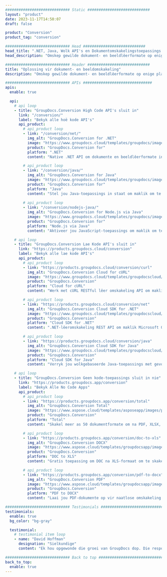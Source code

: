 ```yaml
---
############################# Static ############################
layout: "product"
date: 2023-11-17T14:50:07
draft: false

product: "Conversion"
product_tag: "conversion"

############################# Head ############################
head_title: ".NET, Java, Wolk API's en Dokumentomskakelingstoepassings deur GroupDocs"
head_description: "Omskep gewilde dokument- en beeldlêerformate op enige platform met toepassings- en API-gebaseerde oplossings."

############################# Header ############################
title: "Oplossing vir dokument- en beeldomskakeling"
description: "Omskep gewilde dokument- en beeldlêerformate op enige platform met toepassings- en API-gebaseerde oplossings."

############################# APIs ###############################
apis:
  enable: true

  api:
    # api loop
    - title: "GroupDocs.Conversion High Code API's sluit in"
      link: "/conversion/"
      label: "Bekyk alle hoë kode API's"
      api_product:
        # api_product loop
        - link: "/conversion/net/"
          img_alt: "GroupDocs.Conversion for .NET"
          image: "https://www.groupdocs.cloud/templates/groupdocs/images/product-logos/groupdocs-conversion-net.png"
          product: "GroupDocs.Conversion for"
          platform: ".NET"
          content: "Native .NET API om dokumente en beeldlêerformate in enige tipe .NET-toepassing akkuraat om te skakel. Ondersteun die byvoeging van beeldwatermerke tydens omskakeling."

        # api_product loop
        - link: "/conversion/java/"
          img_alt: "GroupDocs.Conversion for Java"
          image: "https://www.groupdocs.cloud/templates/groupdocs/images/product-logos/groupdocs-conversion-java.png"
          product: "GroupDocs.Conversion for"
          platform: "Java"
          content: "Stel jou Java-toepassings in staat om maklik om te skakel tussen alle industriestandaard dokumentformate, insluitend Microsoft Office, PDF, HTML, beelde en vele ander."
          
        # api_product loop
        - link: "/conversion/nodejs-java/"
          img_alt: "GroupDocs.Conversion for Node.js via Java"
          image: "https://www.groupdocs.cloud/templates/groupdocs/images/product-logos/groupdocs-conversion-nodejs-java.png"
          product: "GroupDocs.Conversion for"
          platform: "Node.js via Java"
          content: "Aktiveer jou JavaScript-toepassings om maklik om te skakel tussen alle industriestandaard dokumentformate, insluitend Microsoft Office, PDF, HTML, beelde en vele ander."

    # api loop
    - title: "GroupDocs.Conversion Lae Kode API's sluit in"
      link: "https://products.groupdocs.cloud/conversion"
      label: "Bekyk alle lae kode API's"
      api_product:
        # api_product loop
        - link: "https://products.groupdocs.cloud/conversion/curl"
          img_alt: "GroupDocs.Conversion Cloud for cURL"
          image: "https://www.groupdocs.cloud/templates/groupdocscloud/images/sdk/272x272/groupdocs_conversion-for-curl.png"
          product: "GroupDocs.Conversion"
          platform: "Cloud for cURL"
          content: "Werk met cURL RESTful lêer omskakeling API om maklik Microsoft Office, PDF, e-pos, Project, HTML en ander algemene lêerformate in jou toepassings om te skakel."

        # api_product loop
        - link: "https://products.groupdocs.cloud/conversion/net"
          img_alt: "GroupDocs.Conversion Cloud SDK for .NET"
          image: "https://www.groupdocs.cloud/templates/groupdocscloud/images/sdk/272x272/groupdocs_conversion-for-net.png"
          product: "GroupDocs.Conversion"
          platform: "Cloud SDK for .NET"
          content: ".NET-lêeromskakeling REST API om maklik Microsoft Office, PDF, e-pos, Project, HTML en ander algemene lêerformate om te skakel op enige platform deur Cloud SDK te gebruik."

        # api_product loop
        - link: "https://products.groupdocs.cloud/conversion/java"
          img_alt: "GroupDocs.Conversion Cloud SDK for Java"
          image: "https://www.groupdocs.cloud/templates/groupdocscloud/images/sdk/272x272/groupdocs_conversion-for-java.png"
          product: "GroupDocs.Conversion"
          platform: "Cloud SDK for Java"
          content: "Verryk jou wolkgebaseerde Java-toepassings met gevorderde dokumentomskakelingskenmerke op enige platform wat REST API's kan oproep."

    # api loop
    - title: "GroupDocs.Conversion Geen kode-toepassings sluit in nie"
      link: "https://products.groupdocs.app/conversion"
      label: "Bekyk Alle No Code Apps"
      api_product:
        # api_product loop
        - link: "https://products.groupdocs.app/conversion/total"
          img_alt: "GroupDocs.Conversion Total"
          image: "https://www.aspose.cloud/templates/asposeapp/images/products/logo/aspose_conversion-app.png"
          product: "GroupDocs.Conversion"
          platform: "Total"
          content: "Skakel meer as 50 dokumentformate om na PDF, XLSX, DOCX, XPS, HTML en meer."

        # api_product loop
        - link: "https://products.groupdocs.app/conversion/doc-to-xls"
          img_alt: "GroupDocs.Conversion DOCX"
          image: "https://www.aspose.cloud/templates/groupdocsapp/images/products/logo/groupdocs_words-app.png"
          product: "GroupDocs.Conversion"
          platform: "DOC to XLS"
          content: "Gratis toepassing om DOC na XLS-formaat om te skakel vanaf enige webblaaier."

        # api_product loop
        - link: "https://products.groupdocs.app/conversion/pdf-to-docx"
          img_alt: "GroupDocs.Conversion PDF"
          image: "https://www.aspose.cloud/templates/groupdocsapp/images/products/logo/groupdocs_pdf-app.png"
          product: "GroupDocs.Conversion"
          platform: "PDF to DOCX"
          content: "Laai jou PDF-dokumente op vir naatlose omskakeling na Word (DOCX)-formaat."

############################# Testimonials ###############################
testimonials:
  enable: true
  bg_color: "bg-gray"

  testimonial:
    # testimonial item loop
    - name: "David Hoffman"
      designation: "Sielkundige"
      content: "Ek hou opgewonde die groei van GroupDocs dop. Die responsiwiteit van jou volle span het my baie gehelp, wanneer ek met iemand by GroupDocs praat, kan ek waarborg dat iemand luister en dinge laat gebeur."

############################# Back to top ###############################
back_to_top:
  enable: true
---
```

